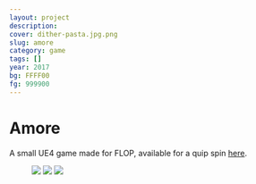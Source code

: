 ```yaml
---
layout: project
description:
cover: dither-pasta.jpg.png
slug: amore
category: game
tags: []
year: 2017
bg: FFFF00
fg: 999900
---
```


# Amore

A small UE4 game made for FLOP, available for a quip spin [here](https://flopmtl.itch.io/amore).

<figure>
	<img src="/assets/img/work/pasta/dither-pasta-1.png.png" />
	<img src="/assets/img/work/pasta/dither-pasta-2.png.png" />
	<img src="/assets/img/work/pasta/dither-pasta-3.png.png" />
</figure>
